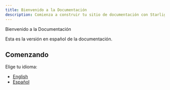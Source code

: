 ```yaml
---
title: Bienvenido a la Documentación
description: Comienza a construir tu sitio de documentación con Starlight.
---
```


Bienvenido a la Documentación

Esta es la versión en español de la documentación.

## Comenzando

Elige tu idioma:

- [English](/en/)
- [Español](/es/)
